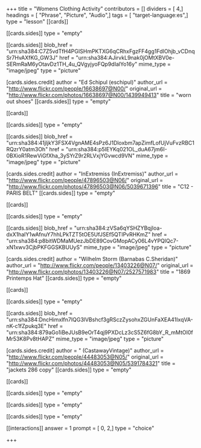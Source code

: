 +++
title = "Womens Clothing Activity"
contributors = []
dividers = [ 4,]
headings = [ "Phrase", "Picture", "Audio",]
tags = [ "target-language:es",]
type = "lesson"
[[cards]]

[[cards.sides]]
type = "empty"

[[cards.sides]]
blob_href = "urn:sha384:C7Z5vdTfH4PGISHmPKTXG6qCRhxFgzFF4gg1FdIOhjb_vCDnqSr7HvAXfKG_GW3J"
href = "urn:sha384:AJirvkL9nak0jOMtXBV0e-SERmRaM6yOtavDz1TH_4u_QVgyjyoFQp9dIalYo16y"
mime_type = "image/jpeg"
type = "picture"

[cards.sides.credit]
author = "Ed Schipul (eschipul)"
author_url = "http://www.flickr.com/people/16638697@N00/"
original_url = "http://www.flickr.com/photos/16638697@N00/1439949413"
title = "worn out shoes"
[[cards.sides]]
type = "empty"

[[cards]]

[[cards.sides]]
type = "empty"

[[cards.sides]]
blob_href = "urn:sha384:41jljkY3FSX4VgnAME4sPz6J1Dloxbm7apZimfLofUjVuFvzRBC1RQzrY0atm3Oh"
href = "urn:sha384:p5IEYKq021OL_duA67jm6I-0BXioR1RewViGfXha_3ySYrZ9r2RLVxjYGvwcd9VN"
mime_type = "image/jpeg"
type = "picture"

[cards.sides.credit]
author = "InExtremiss (InExtremiss)"
author_url = "http://www.flickr.com/people/47896503@N06/"
original_url = "http://www.flickr.com/photos/47896503@N06/5039671396"
title = "C12 - PARIS BELT"
[[cards.sides]]
type = "empty"

[[cards]]

[[cards.sides]]
type = "empty"

[[cards.sides]]
blob_href = "urn:sha384:zVSa6qYSHZYBqjIoa-dxX1halY1wAfnuY7hhLPkTZT5tOE5UfJSEf5QTIPvRHKmZ"
href = "urn:sha384:p8bitWDMaMUezJbDE89CovGMopACy06L4vYPQlQc7-xN1xwv3CjbPKFGGSKBUUyS"
mime_type = "image/jpeg"
type = "picture"

[cards.sides.credit]
author = "Wilhelm Storm (Barnabas C.Sheridan)"
author_url = "http://www.flickr.com/people/13403226@N07/"
original_url = "http://www.flickr.com/photos/13403226@N07/2527571983"
title = "1869 Printemps Hat"
[[cards.sides]]
type = "empty"

[[cards]]

[[cards.sides]]
type = "empty"

[[cards.sides]]
blob_href = "urn:sha384:DncHimxIfn7IQG3lVBshcf3gRSczZysohxZGUnFaXEA41IxqVA-nK-c1fZpukq3E"
href = "urn:sha384:879aGo1iBeJUsB9eOrT4qj9PXDcLz3cS5Z6fG8bY_R_mMtOI0fMr53K8Pv8tHAPZ"
mime_type = "image/jpeg"
type = "picture"

[cards.sides.credit]
author = " (CastawayVintage)"
author_url = "http://www.flickr.com/people/44483053@N05/"
original_url = "http://www.flickr.com/photos/44483053@N05/5391784321"
title = "jackets 286 copy"
[[cards.sides]]
type = "empty"

[[cards]]

[[cards.sides]]
type = "empty"

[[cards.sides]]
type = "empty"

[[cards.sides]]
type = "empty"

[[interactions]]
answer = 1
prompt = [ 0, 2,]
type = "choice"

+++

